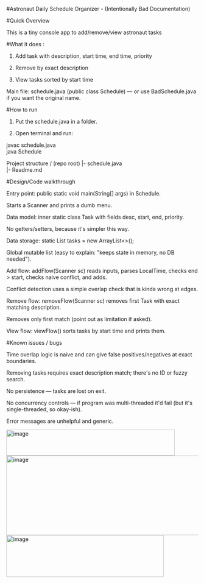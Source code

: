 #Astronaut Daily Schedule Organizer - (Intentionally Bad Documentation)



#Quick Overview

This is a tiny console app to add/remove/view astronaut tasks

#What it does :

1. Add task with description, start time, end time, priority

2. Remove by exact description

3. View tasks sorted by start time

Main file: schedule.java (public class Schedule) — or use BadSchedule.java if you want the original name.

#How to run 

1. Put the schedule.java in a folder.

2. Open terminal and run:

javac schedule.java    
java Schedule         


Project structure 
/ (repo root)
  |- schedule.java             
  |- Readme.md




#Design/Code walkthrough 

Entry point: public static void main(String[] args) in Schedule.

Starts a Scanner and prints a dumb menu.

Data model: inner static class Task with fields desc, start, end, priority.

No getters/setters, because it's simpler this way.

Data storage: static List<Task> tasks = new ArrayList<>();

Global mutable list (easy to explain: "keeps state in memory, no DB needed").

Add flow: addFlow(Scanner sc) reads inputs, parses LocalTime, checks end > start, checks naive conflict, and adds.

Conflict detection uses a simple overlap check that is kinda wrong at edges.

Remove flow: removeFlow(Scanner sc) removes first Task with exact matching description.

Removes only first match (point out as limitation if asked).

View flow: viewFlow() sorts tasks by start time and prints them.



#Known issues / bugs 

Time overlap logic is naive and can give false positives/negatives at exact boundaries.

Removing tasks requires exact description match; there's no ID or fuzzy search.

No persistence — tasks are lost on exit.

No concurrency controls — if program was multi-threaded it'd fail (but it's single-threaded, so okay-ish).

Error messages are unhelpful and generic.





  <img width="442" height="68" alt="image" src="https://github.com/user-attachments/assets/6c2d55cd-1ac9-43f9-adfa-e5b8ca602db8" />
<img width="566" height="209" alt="image" src="https://github.com/user-attachments/assets/5b89cffe-f3fc-4cd3-9be6-1483756c8e7c" />
<img width="413" height="110" alt="image" src="https://github.com/user-attachments/assets/6d9a74c6-7bea-4d59-b36c-f03f921f6c5a" />



